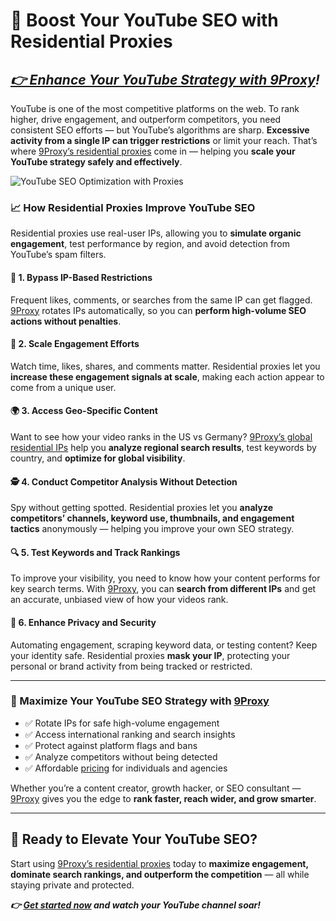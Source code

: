 # 🎥 Boost Your YouTube SEO with Residential Proxies

## *[👉 Enhance Your YouTube Strategy with 9Proxy](https://the9proxy.short.gy/home-github-james2k4)!*

YouTube is one of the most competitive platforms on the web. To rank higher, drive engagement, and outperform competitors, you need consistent SEO efforts — but YouTube’s algorithms are sharp. **Excessive activity from a single IP can trigger restrictions** or limit your reach. That’s where [9Proxy’s residential proxies](https://the9proxy.short.gy/pricing-github-james2k4) come in — helping you **scale your YouTube strategy safely and effectively**.

![YouTube SEO Optimization with Proxies](https://www.breezedevelopment.co.uk/wp-content/uploads/2020/05/youtube-seo-optimized.jpg)

### 📈 How Residential Proxies Improve YouTube SEO

Residential proxies use real-user IPs, allowing you to **simulate organic engagement**, test performance by region, and avoid detection from YouTube’s spam filters.

#### 🔄 1. Bypass IP-Based Restrictions  
Frequent likes, comments, or searches from the same IP can get flagged. [9Proxy](https://the9proxy.short.gy/home-github-james2k4) rotates IPs automatically, so you can **perform high-volume SEO actions without penalties**.

#### 🚀 2. Scale Engagement Efforts  
Watch time, likes, shares, and comments matter. Residential proxies let you **increase these engagement signals at scale**, making each action appear to come from a unique user.

#### 🌍 3. Access Geo-Specific Content  
Want to see how your video ranks in the US vs Germany? [9Proxy’s global residential IPs](https://the9proxy.short.gy/pricing-github-james2k4) help you **analyze regional search results**, test keywords by country, and **optimize for global visibility**.

#### 🕵️ 4. Conduct Competitor Analysis Without Detection  
Spy without getting spotted. Residential proxies let you **analyze competitors’ channels, keyword use, thumbnails, and engagement tactics** anonymously — helping you improve your own SEO strategy.

#### 🔍 5. Test Keywords and Track Rankings  
To improve your visibility, you need to know how your content performs for key search terms. With [9Proxy](https://the9proxy.short.gy/home-github-james2k4), you can **search from different IPs** and get an accurate, unbiased view of how your videos rank.

#### 🔐 6. Enhance Privacy and Security  
Automating engagement, scraping keyword data, or testing content? Keep your identity safe. Residential proxies **mask your IP**, protecting your personal or brand activity from being tracked or restricted.

---

### 🧠 Maximize Your YouTube SEO Strategy with [9Proxy](https://the9proxy.short.gy/home-github-james2k4)

- ✅ Rotate IPs for safe high-volume engagement  
- ✅ Access international ranking and search insights  
- ✅ Protect against platform flags and bans  
- ✅ Analyze competitors without being detected  
- ✅ Affordable [pricing](https://the9proxy.short.gy/pricing-github-james2k4) for individuals and agencies

Whether you’re a content creator, growth hacker, or SEO consultant — [9Proxy](https://the9proxy.short.gy/home-github-james2k4) gives you the edge to **rank faster, reach wider, and grow smarter**.

---

## 🎯 Ready to Elevate Your YouTube SEO?

Start using [9Proxy’s residential proxies](https://the9proxy.short.gy/pricing-github-james2k4) today to **maximize engagement, dominate search rankings, and outperform the competition** — all while staying private and protected.

***👉 [Get started now](https://the9proxy.short.gy/pricing-github-james2k4) and watch your YouTube channel soar!***
